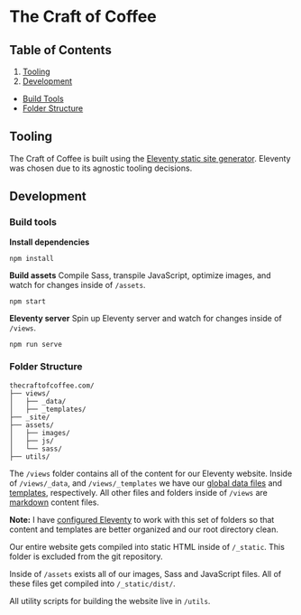 # The Craft of Coffee

## Table of Contents
1. [Tooling](#tooling)
2. [Development](#development)
  - [Build Tools](#build-tools)
  - [Folder Structure](#folder-structure)

## Tooling

The Craft of Coffee is built using the [Eleventy static site generator](https://www.11ty.io/). Eleventy was chosen due to its agnostic tooling decisions.

## Development

### Build tools

**Install dependencies**

```
npm install
```

**Build assets**
Compile Sass, transpile JavaScript, optimize images, and watch for changes inside of `/assets`.

```
npm start
```

**Eleventy server**
Spin up Eleventy server and watch for changes inside of `/views`.

```
npm run serve
```

### Folder Structure

```
thecraftofcoffee.com/
├── views/
│   ├── _data/
│   ├── _templates/
├── _site/
├── assets/
│   ├── images/
│   ├── js/
│   └── sass/
├── utils/
```

The `/views` folder contains all of the content for our Eleventy website. Inside of `/views/_data`, and `/views/_templates` we have our [global data files](https://www.11ty.io/docs/data-global/) and [templates](https://www.11ty.io/docs/templates/), respectively. All other files and folders inside of `/views` are [markdown](https://www.markdownguide.org/) content files.

**Note:** I have [configured Eleventy](https://www.11ty.io/docs/config/) to work with this set of folders so that content and templates are better organized and our root directory clean.

Our entire website gets compiled into static HTML inside of `/_static`. This folder is excluded from the git repository.

Inside of `/assets` exists all of our images, Sass and JavaScript files. All of these files get compiled into `/_static/dist/`.

All utility scripts for building the website live in `/utils`.
